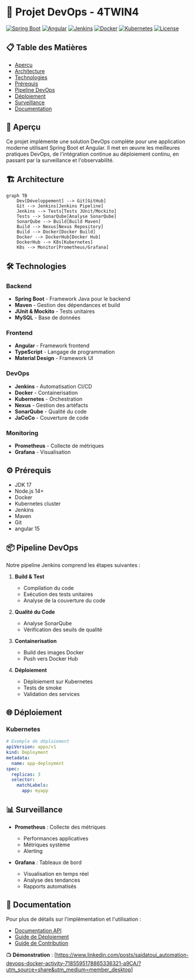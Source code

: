 # 🚀 Projet DevOps - 4TWIN4


[![Spring Boot](https://img.shields.io/badge/Spring%20Boot-2.7.0-brightgreen.svg)](https://spring.io/projects/spring-boot)
[![Angular](https://img.shields.io/badge/Angular-14.0.0-red.svg)](https://angular.io/)
[![Jenkins](https://img.shields.io/badge/Jenkins-2.0-blue.svg)](https://www.jenkins.io/)
[![Docker](https://img.shields.io/badge/Docker-20.10-blue.svg)](https://www.docker.com/)
[![Kubernetes](https://img.shields.io/badge/Kubernetes-1.24-blue.svg)](https://kubernetes.io/)
[![License](https://img.shields.io/badge/License-MIT-yellow.svg)](LICENSE)

## 📋 Table des Matières
- [Aperçu](#-aperçu)
- [Architecture](#-architecture)
- [Technologies](#-technologies)
- [Prérequis](#-prérequis)
- [Pipeline DevOps](#-pipeline-devops)
- [Déploiement](#-déploiement)
- [Surveillance](#-surveillance)
- [Documentation](#-documentation)

## 🎯 Aperçu
Ce projet implémente une solution DevOps complète pour une application moderne utilisant Spring Boot et Angular. Il met en œuvre les meilleures pratiques DevOps, de l'intégration continue au déploiement continu, en passant par la surveillance et l'observabilité.

## 🏗 Architecture
```mermaid
graph TB
    Dev[Développement] --> Git[GitHub]
    Git --> Jenkins[Jenkins Pipeline]
    Jenkins --> Tests[Tests JUnit/Mockito]
    Tests --> SonarQube[Analyse SonarQube]
    SonarQube --> Build[Build Maven]
    Build --> Nexus[Nexus Repository]
    Build --> Docker[Docker Build]
    Docker --> DockerHub[Docker Hub]
    DockerHub --> K8s[Kubernetes]
    K8s --> Monitor[Prometheus/Grafana]
```

## 🛠 Technologies
### Backend
- **Spring Boot** - Framework Java pour le backend
- **Maven** - Gestion des dépendances et build
- **JUnit & Mockito** - Tests unitaires
- **MySQL** - Base de données

### Frontend
- **Angular** - Framework frontend
- **TypeScript** - Langage de programmation
- **Material Design** - Framework UI

### DevOps
- **Jenkins** - Automatisation CI/CD
- **Docker** - Containerisation
- **Kubernetes** - Orchestration
- **Nexus** - Gestion des artéfacts
- **SonarQube** - Qualité du code
- **JaCoCo** - Couverture de code

### Monitoring
- **Prometheus** - Collecte de métriques
- **Grafana** - Visualisation

## ⚙️ Prérequis
- JDK 17
- Node.js 14+
- Docker
- Kubernetes cluster
- Jenkins
- Maven
- Git
- angular 15

## 📦 Pipeline DevOps

Notre pipeline Jenkins comprend les étapes suivantes :

1. **Build & Test**
   - Compilation du code
   - Exécution des tests unitaires
   - Analyse de la couverture du code

2. **Qualité du Code**
   - Analyse SonarQube
   - Vérification des seuils de qualité

3. **Containerisation**
   - Build des images Docker
   - Push vers Docker Hub

4. **Déploiement**
   - Déploiement sur Kubernetes
   - Tests de smoke
   - Validation des services

## 🌐 Déploiement

### Kubernetes
```yaml
# Exemple de déploiement
apiVersion: apps/v1
kind: Deployment
metadata:
  name: app-deployment
spec:
  replicas: 3
  selector:
    matchLabels:
      app: myapp
```

## 📊 Surveillance

- **Prometheus** : Collecte des métriques
  - Performances applicatives
  - Métriques système
  - Alerting

- **Grafana** : Tableaux de bord
  - Visualisation en temps réel
  - Analyse des tendances
  - Rapports automatisés

## 📖 Documentation

Pour plus de détails sur l'implémentation et l'utilisation :
- [Documentation API](docs/api.md)
- [Guide de Déploiement](docs/deployment.md)
- [Guide de Contribution](CONTRIBUTING.md)


📺 **Démonstration** : [https://www.linkedin.com/posts/saidatoui_automation-devops-docker-activity-7185595178865336321-a9CA/?utm_source=share&utm_medium=member_desktop]

